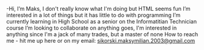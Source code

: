 -Hi, I’m Maks, I don't really know what I'm doing but HTML seems fun 
I’m interested in a lot of things but it has little to do with programming 
I’m currently learning in High School as a senior on the Informatitian Technician course
I’m looking to collaborate on anything goes, I'm interested in anything since I'm a jack of many trades, but a master of none
How to reach me - hit me up here or on my email: sikorski.maksymilian.2003@gmail.com

<!---
SikorskiMaksymilian/SikorskiMaksymilian is a ✨ dumb ✨ repository because its `README.md` (this file) appears on your GitHub profile.
You can click the Preview link to take a look at your changes.
--->
